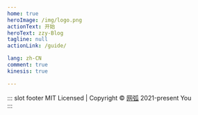 ```yaml
---
home: true
heroImage: /img/logo.png
actionText: 开始
heroText: zzy-Blog
tagline: null
actionLink: /guide/

lang: zh-CN
comment: true
kinesis: true

---
```


::: slot footer
MIT Licensed | Copyright © [网弧](https://www.webarcx.com) 2021-present You  
:::



<!-- kinesis首页动画 -->

<!-- <template>
<div class="docs">
  <el-dialog
  title="支付宝红包又来啦"
  :visible.sync="dialogVisible"
center>
  <div class="demo-image">
  <div class="block">
    <span class="demonstration"></span>
    <el-image
      style="width: 100%; height: 100%"
      src="./img/zhifubao.jpg"
      fit="cover"></el-image>
  </div>
</div>
</el-dialog>
</div>
</template>

<script>
export default {
 data() {
      return {
        dialogVisible: true
      };
    },
}
</script>

<style>
.docs  .el-dialog__wrapper .el-dialog--center{
  max-width:300px;
}
</style> -->

<template>
  <div>
    <div class="docs">
    <div class="heti heti--poetry">
      <h2>定风波<span class="heti-meta heti-small">[宋]<abbr title="号东坡居士">苏轼</abbr></span></h2>
        <p class="heti-x-large">
        三月七日，沙湖道中遇雨<span class="heti-hang">。</span><br>雨具先去，同行皆狼狈，余独不觉，已而遂晴，故作此词<span class="heti-hang">。</span><br>
        莫听穿林打叶声，何妨吟啸且徐行<span class="heti-hang">。</span><br>竹杖芒鞋轻胜马，谁怕？一蓑烟雨任平生<span class="heti-hang">。</span><br>
        料峭春风吹酒醒，微冷，山头斜照却相迎<span class="heti-hang">。</span><br>回首向来萧瑟处，归去，也无风雨也无晴<span class="heti-hang">。</span><br>
        </p>
    </div>
      <lottie
        class="lottie"
        :options="defaultOptions.confettiData"
        :height="300"
        v-on:animCreated="handleAnimation($event, 'confettiData')"
      />
    </div>
  </div>
</template>

<script>
import Lottie from "./.vuepress/theme/components/lottie.vue";
import * as confettiData from "./.vuepress/public/css-js/116943-confetti-3colorsjson.json";
export default {
  data() {
    return {
      anim: {
        confettiData: null,
      },
      defaultOptions: {
        confettiData: {
          animationData: confettiData.default,
        },

       
      },
    };
  },
  components: {
    lottie: Lottie,
  },
  created() {
    this.$notify({
      title: "微信公众号",
      dangerouslyUseHTMLString: true,
      message: "<strong>  <img  src='/img/logo.jpg'/> </strong>",
      duration: 10000,
      offset: 50,
    });
   
  },
  methods: {
    handleAnimation(anim, type) {
      this.anim[type] = anim;
    },
  },
  mounted(){
    this.$nextTick(() => {
    //设置动画速度
        this.anim["confettiData"].setSpeed(2);
        // DOM 更新了
      });
  }
};
</script>
<style scoped>
.docs {
  margin-top: 60px;
}
.docs .lottie {
  position: absolute;
  top: 20px;
  left: 50%;
  transform: translate(-50%, 0%);
}
.docs .starslottie {
  width: 100% !important;
  height: 200px !important;
  overflow: hidden !important;
  margin: -80px auto -70px auto !important;
}
.card {
  height: 100%;
  border-radius: 6px;
  box-shadow: 0 4px 10px rgba(0, 0, 0, 0.03), 0 0 2px rgba(0, 0, 0, 0.06),
    0 2px 6px rgba(0, 0, 0, 0.12);
  transition: all 0.3s ease;
}
.card:hover {
  transform: scale(1.1, 1.1);
}
.info_title {
  font-weight: 500;
  color: #212121;
  font-family: -apple-system, BlinkMacSystemFont, Segoe UI, Roboto, Helvetica,
    Arial, sans-serif, Apple Color Emoji, Segoe UI Emoji, Segoe UI Symbol;
}
.info_text {
  color: #616161;
}
.title_img {
  border-top-left-radius: 6px;
  border-top-right-radius: 6px;
}
</style>
